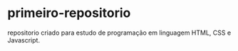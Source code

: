 # primeiro-repositorio
repositorio criado para estudo de programação em linguagem HTML, CSS e Javascript.
